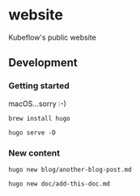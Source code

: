# website
Kubeflow's public website

## Development

### Getting started
macOS...sorry :-)

`brew install hugo`

`hugo serve -D`

### New content
`hugo new blog/another-blog-post.md`

`hugo new doc/add-this-doc.md`
